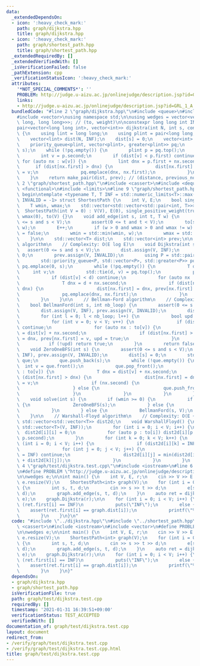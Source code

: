 ```yaml
---
data:
  _extendedDependsOn:
  - icon: ':heavy_check_mark:'
    path: graph/dijkstra.hpp
    title: graph/dijkstra.hpp
  - icon: ':heavy_check_mark:'
    path: graph/shortest_path.hpp
    title: graph/shortest_path.hpp
  _extendedRequiredBy: []
  _extendedVerifiedWith: []
  _isVerificationFailed: false
  _pathExtension: cpp
  _verificationStatusIcon: ':heavy_check_mark:'
  attributes:
    '*NOT_SPECIAL_COMMENTS*': ''
    PROBLEM: http://judge.u-aizu.ac.jp/onlinejudge/description.jsp?id=GRL_1_A
    links:
    - http://judge.u-aizu.ac.jp/onlinejudge/description.jsp?id=GRL_1_A
  bundledCode: "#line 2 \"graph/dijkstra.hpp\"\n#include <queue>\n#include <utility>\n\
    #include <vector>\nusing namespace std;\n\nusing wedges = vector<vector<pair<long\
    \ long, long long>>>; // (to, weight)\n\nconstexpr long long int INF = 1e17;\n\
    pair<vector<long long int>, vector<int>> dijkstra(int N, int s, const wedges &w)\
    \ {\n    using lint = long long;\n    using plint = pair<long long, long long>;\n\
    \    vector<lint> dist(N, INF);\n    dist[s] = 0;\n    vector<int> prev(N, -1);\n\
    \    priority_queue<plint, vector<plint>, greater<plint>> pq;\n    pq.emplace(0,\
    \ s);\n    while (!pq.empty()) {\n        plint p = pq.top();\n        pq.pop();\n\
    \        int v = p.second;\n        if (dist[v] < p.first) continue;\n       \
    \ for (auto nx : w[v]) {\n            lint dnx = p.first + nx.second;\n      \
    \      if (dist[nx.first] > dnx) {\n                dist[nx.first] = dnx, prev[nx.first]\
    \ = v;\n                pq.emplace(dnx, nx.first);\n            }\n        }\n\
    \    }\n    return make_pair(dist, prev); // (distance, previous_node)\n}\n#line\
    \ 2 \"graph/shortest_path.hpp\"\n#include <cassert>\n#include <deque>\n#include\
    \ <functional>\n#include <limits>\n#line 9 \"graph/shortest_path.hpp\"\n\n// CUT\
    \ begin\ntemplate <typename T, T INF = std::numeric_limits<T>::max() / 2, int\
    \ INVALID = -1> struct ShortestPath {\n    int V, E;\n    bool single_positive_weight;\n\
    \    T wmin, wmax;\n    std::vector<std::vector<std::pair<int, T>>> to;\n\n  \
    \  ShortestPath(int V = 0) : V(V), E(0), single_positive_weight(true), wmin(0),\
    \ wmax(0), to(V) {}\n    void add_edge(int s, int t, T w) {\n        assert(0\
    \ <= s and s < V);\n        assert(0 <= t and t < V);\n        to[s].emplace_back(t,\
    \ w);\n        E++;\n        if (w > 0 and wmax > 0 and wmax != w) single_positive_weight\
    \ = false;\n        wmin = std::min(wmin, w);\n        wmax = std::max(wmax, w);\n\
    \    }\n\n    std::vector<T> dist;\n    std::vector<int> prev;\n\n    // Dijkstra\
    \ algorithm\n    // Complexity: O(E log E)\n    void Dijkstra(int s) {\n     \
    \   assert(0 <= s and s < V);\n        dist.assign(V, INF);\n        dist[s] =\
    \ 0;\n        prev.assign(V, INVALID);\n        using P = std::pair<T, int>;\n\
    \        std::priority_queue<P, std::vector<P>, std::greater<P>> pq;\n       \
    \ pq.emplace(0, s);\n        while (!pq.empty()) {\n            T d;\n       \
    \     int v;\n            std::tie(d, v) = pq.top();\n            pq.pop();\n\
    \            if (dist[v] < d) continue;\n            for (auto nx : to[v]) {\n\
    \                T dnx = d + nx.second;\n                if (dist[nx.first] >\
    \ dnx) {\n                    dist[nx.first] = dnx, prev[nx.first] = v;\n    \
    \                pq.emplace(dnx, nx.first);\n                }\n            }\n\
    \        }\n    }\n\n    // Bellman-Ford algorithm\n    // Complexity: O(VE)\n\
    \    bool BellmanFord(int s, int nb_loop) {\n        assert(0 <= s and s < V);\n\
    \        dist.assign(V, INF), prev.assign(V, INVALID);\n        dist[s] = 0;\n\
    \        for (int l = 0; l < nb_loop; l++) {\n            bool upd = false;\n\
    \            for (int v = 0; v < V; v++) {\n                if (dist[v] == INF)\
    \ continue;\n                for (auto nx : to[v]) {\n                    T dnx\
    \ = dist[v] + nx.second;\n                    if (dist[nx.first] > dnx) dist[nx.first]\
    \ = dnx, prev[nx.first] = v, upd = true;\n                }\n            }\n \
    \           if (!upd) return true;\n        }\n        return false;\n    }\n\n\
    \    void ZeroOneBFS(int s) {\n        assert(0 <= s and s < V);\n        dist.assign(V,\
    \ INF), prev.assign(V, INVALID);\n        dist[s] = 0;\n        std::deque<int>\
    \ que;\n        que.push_back(s);\n        while (!que.empty()) {\n          \
    \  int v = que.front();\n            que.pop_front();\n            for (auto nx\
    \ : to[v]) {\n                T dnx = dist[v] + nx.second;\n                if\
    \ (dist[nx.first] > dnx) {\n                    dist[nx.first] = dnx, prev[nx.first]\
    \ = v;\n                    if (nx.second) {\n                        que.push_back(nx.first);\n\
    \                    } else {\n                        que.push_front(nx.first);\n\
    \                    }\n                }\n            }\n        }\n    }\n\n\
    \    void solve(int s) {\n        if (wmin >= 0) {\n            if (single_positive_weight)\
    \ {\n                ZeroOneBFS(s);\n            } else {\n                Dijkstra(s);\n\
    \            }\n        } else {\n            BellmanFord(s, V);\n        }\n\
    \    }\n\n    // Warshall-Floyd algorithm\n    // Complexity: O(E + V^3)\n   \
    \ std::vector<std::vector<T>> dist2d;\n    void WarshallFloyd() {\n        dist2d.assign(V,\
    \ std::vector<T>(V, INF));\n        for (int i = 0; i < V; i++) {\n          \
    \  dist2d[i][i] = 0;\n            for (auto p : to[i]) dist2d[i][p.first] = min(dist2d[i][p.first],\
    \ p.second);\n        }\n        for (int k = 0; k < V; k++) {\n            for\
    \ (int i = 0; i < V; i++) {\n                if (dist2d[i][k] = INF) continue;\n\
    \                for (int j = 0; j < V; j++) {\n                    if (dist2d[k][j]\
    \ = INF) continue;\n                    dist2d[i][j] = min(dist2d[i][j], dist2d[i][k]\
    \ + dist2d[k][j]);\n                }\n            }\n        }\n    }\n};\n#line\
    \ 4 \"graph/test/dijkstra.test.cpp\"\n#include <iostream>\n#line 6 \"graph/test/dijkstra.test.cpp\"\
    \n#define PROBLEM \"http://judge.u-aizu.ac.jp/onlinejudge/description.jsp?id=GRL_1_A\"\
    \n\nwedges e;\n\nint main() {\n    int V, E, r;\n    cin >> V >> E >> r;\n   \
    \ e.resize(V);\n    ShortestPath<int> graph(V);\n    for (int i = 0; i < E; i++)\
    \ {\n        int s, t, d;\n        cin >> s >> t >> d;\n        e[s].emplace_back(t,\
    \ d);\n        graph.add_edge(s, t, d);\n    }\n    auto ret = dijkstra(V, r,\
    \ e);\n    graph.Dijkstra(r);\n\n    for (int i = 0; i < V; i++) {\n        if\
    \ (ret.first[i] == INF)\n            puts(\"INF\");\n        else {\n        \
    \    assert(ret.first[i] == graph.dist[i]);\n            printf(\"%lld\\n\", ret.first[i]);\n\
    \        }\n    }\n}\n"
  code: "#include \"../dijkstra.hpp\"\n#include \"../shortest_path.hpp\"\n#include\
    \ <cassert>\n#include <iostream>\n#include <vector>\n#define PROBLEM \"http://judge.u-aizu.ac.jp/onlinejudge/description.jsp?id=GRL_1_A\"\
    \n\nwedges e;\n\nint main() {\n    int V, E, r;\n    cin >> V >> E >> r;\n   \
    \ e.resize(V);\n    ShortestPath<int> graph(V);\n    for (int i = 0; i < E; i++)\
    \ {\n        int s, t, d;\n        cin >> s >> t >> d;\n        e[s].emplace_back(t,\
    \ d);\n        graph.add_edge(s, t, d);\n    }\n    auto ret = dijkstra(V, r,\
    \ e);\n    graph.Dijkstra(r);\n\n    for (int i = 0; i < V; i++) {\n        if\
    \ (ret.first[i] == INF)\n            puts(\"INF\");\n        else {\n        \
    \    assert(ret.first[i] == graph.dist[i]);\n            printf(\"%lld\\n\", ret.first[i]);\n\
    \        }\n    }\n}"
  dependsOn:
  - graph/dijkstra.hpp
  - graph/shortest_path.hpp
  isVerificationFile: true
  path: graph/test/dijkstra.test.cpp
  requiredBy: []
  timestamp: '2021-01-31 16:39:51+09:00'
  verificationStatus: TEST_ACCEPTED
  verifiedWith: []
documentation_of: graph/test/dijkstra.test.cpp
layout: document
redirect_from:
- /verify/graph/test/dijkstra.test.cpp
- /verify/graph/test/dijkstra.test.cpp.html
title: graph/test/dijkstra.test.cpp
---
```

